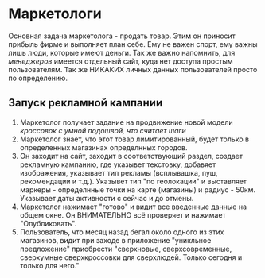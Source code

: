 # Маркетологи
Основная задача маркетолога - продать товар. Этим он приносит прибыль фирме и выполняет план себе. Ему не важен спорт, ему важны лишь люди, которые имеют деньги.
Так же важно напомнить, для *менеджеров* имеется отдельный сайт, куда нет доступа простым пользователям. Так же НИКАКИХ личных данных пользователей просто по определению. 

## Запуск рекламной кампании
1. Маркетолог получает задание на продвижение новой модели *кроссовок с умной подошвой, что считает шаги*
2. Маркетолог знает, что этот товар лимитированный, будет только в определенных магазинах определнных городов.
3. Он заходит на сайт, заходит в соответствующий раздел, создает рекламную кампанию, где указывет текстовку, добавяет изображения, указывает тип рекламы (всплывашка, пуш, рекомендации и т.д.). Указывет тип "по геолокации" и выставляет маркеры - определнные точки на карте (магазины) и радиус - 50км. Указывает даты активности с сейчас и до отмены. 
4. Маркетолог нажимает "готово" и видит все введенные данные на общем окне. Он ВНИМАТЕЛЬНО всё проверяет и нажимает "Опубликовать".
5. Пользователь, что месяц назад бегал около одного из этих магазинов, видит при заходе в приложение "уникльное предложение" приобрести "сверхновые, сверхсовременные, сверхумные сверхкроссовки для сверхлюдей. Только сегодня и только для него."